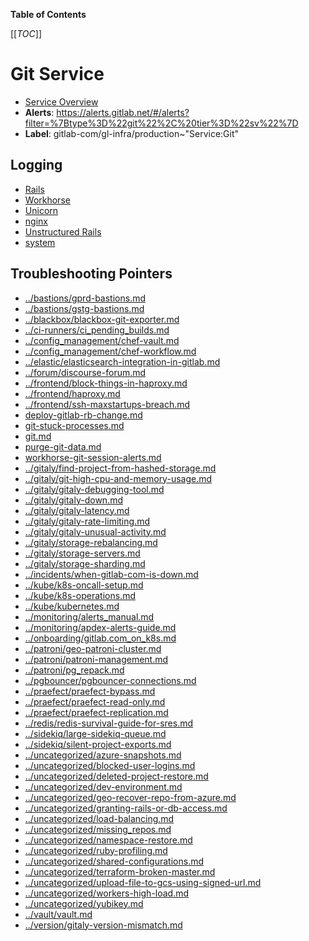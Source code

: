 <!-- MARKER: do not edit this section directly. Edit services/service-catalog.yml then run scripts/generate-docs -->

**Table of Contents**

[[_TOC_]]

#  Git Service
* [Service Overview](https://dashboards.gitlab.net/d/git-main/git-overview)
* **Alerts**: https://alerts.gitlab.net/#/alerts?filter=%7Btype%3D%22git%22%2C%20tier%3D%22sv%22%7D
* **Label**: gitlab-com/gl-infra/production~"Service:Git"

## Logging

* [Rails](https://log.gprd.gitlab.net/goto/b368513b02f183a06d28c2a958b00602)
* [Workhorse](https://log.gprd.gitlab.net/goto/3ddd4ee7141ba2ec1a8b3bb0cb1476fe)
* [Unicorn](https://log.gprd.gitlab.net/goto/0cf60e9a1c94236eefb23348c39feaeb)
* [nginx](https://log.gprd.gitlab.net/goto/8a5fb5820ec7c8daebf719c51fa00ce0)
* [Unstructured Rails](https://console.cloud.google.com/logs/viewer?project=gitlab-production&interval=PT1H&resource=gce_instance&advancedFilter=jsonPayload.hostname%3A%22git%22%0Alabels.tag%3D%22unstructured.production%22&customFacets=labels.%22compute.googleapis.com%2Fresource_name%22)
* [system](https://log.gprd.gitlab.net/goto/bd680ccb3c21567e47a821bbf52a7c09)

## Troubleshooting Pointers

* [../bastions/gprd-bastions.md](../bastions/gprd-bastions.md)
* [../bastions/gstg-bastions.md](../bastions/gstg-bastions.md)
* [../blackbox/blackbox-git-exporter.md](../blackbox/blackbox-git-exporter.md)
* [../ci-runners/ci_pending_builds.md](../ci-runners/ci_pending_builds.md)
* [../config_management/chef-vault.md](../config_management/chef-vault.md)
* [../config_management/chef-workflow.md](../config_management/chef-workflow.md)
* [../elastic/elasticsearch-integration-in-gitlab.md](../elastic/elasticsearch-integration-in-gitlab.md)
* [../forum/discourse-forum.md](../forum/discourse-forum.md)
* [../frontend/block-things-in-haproxy.md](../frontend/block-things-in-haproxy.md)
* [../frontend/haproxy.md](../frontend/haproxy.md)
* [../frontend/ssh-maxstartups-breach.md](../frontend/ssh-maxstartups-breach.md)
* [deploy-gitlab-rb-change.md](deploy-gitlab-rb-change.md)
* [git-stuck-processes.md](git-stuck-processes.md)
* [git.md](git.md)
* [purge-git-data.md](purge-git-data.md)
* [workhorse-git-session-alerts.md](workhorse-git-session-alerts.md)
* [../gitaly/find-project-from-hashed-storage.md](../gitaly/find-project-from-hashed-storage.md)
* [../gitaly/git-high-cpu-and-memory-usage.md](../gitaly/git-high-cpu-and-memory-usage.md)
* [../gitaly/gitaly-debugging-tool.md](../gitaly/gitaly-debugging-tool.md)
* [../gitaly/gitaly-down.md](../gitaly/gitaly-down.md)
* [../gitaly/gitaly-latency.md](../gitaly/gitaly-latency.md)
* [../gitaly/gitaly-rate-limiting.md](../gitaly/gitaly-rate-limiting.md)
* [../gitaly/gitaly-unusual-activity.md](../gitaly/gitaly-unusual-activity.md)
* [../gitaly/storage-rebalancing.md](../gitaly/storage-rebalancing.md)
* [../gitaly/storage-servers.md](../gitaly/storage-servers.md)
* [../gitaly/storage-sharding.md](../gitaly/storage-sharding.md)
* [../incidents/when-gitlab-com-is-down.md](../incidents/when-gitlab-com-is-down.md)
* [../kube/k8s-oncall-setup.md](../kube/k8s-oncall-setup.md)
* [../kube/k8s-operations.md](../kube/k8s-operations.md)
* [../kube/kubernetes.md](../kube/kubernetes.md)
* [../monitoring/alerts_manual.md](../monitoring/alerts_manual.md)
* [../monitoring/apdex-alerts-guide.md](../monitoring/apdex-alerts-guide.md)
* [../onboarding/gitlab.com_on_k8s.md](../onboarding/gitlab.com_on_k8s.md)
* [../patroni/geo-patroni-cluster.md](../patroni/geo-patroni-cluster.md)
* [../patroni/patroni-management.md](../patroni/patroni-management.md)
* [../patroni/pg_repack.md](../patroni/pg_repack.md)
* [../pgbouncer/pgbouncer-connections.md](../pgbouncer/pgbouncer-connections.md)
* [../praefect/praefect-bypass.md](../praefect/praefect-bypass.md)
* [../praefect/praefect-read-only.md](../praefect/praefect-read-only.md)
* [../praefect/praefect-replication.md](../praefect/praefect-replication.md)
* [../redis/redis-survival-guide-for-sres.md](../redis/redis-survival-guide-for-sres.md)
* [../sidekiq/large-sidekiq-queue.md](../sidekiq/large-sidekiq-queue.md)
* [../sidekiq/silent-project-exports.md](../sidekiq/silent-project-exports.md)
* [../uncategorized/azure-snapshots.md](../uncategorized/azure-snapshots.md)
* [../uncategorized/blocked-user-logins.md](../uncategorized/blocked-user-logins.md)
* [../uncategorized/deleted-project-restore.md](../uncategorized/deleted-project-restore.md)
* [../uncategorized/dev-environment.md](../uncategorized/dev-environment.md)
* [../uncategorized/geo-recover-repo-from-azure.md](../uncategorized/geo-recover-repo-from-azure.md)
* [../uncategorized/granting-rails-or-db-access.md](../uncategorized/granting-rails-or-db-access.md)
* [../uncategorized/load-balancing.md](../uncategorized/load-balancing.md)
* [../uncategorized/missing_repos.md](../uncategorized/missing_repos.md)
* [../uncategorized/namespace-restore.md](../uncategorized/namespace-restore.md)
* [../uncategorized/ruby-profiling.md](../uncategorized/ruby-profiling.md)
* [../uncategorized/shared-configurations.md](../uncategorized/shared-configurations.md)
* [../uncategorized/terraform-broken-master.md](../uncategorized/terraform-broken-master.md)
* [../uncategorized/upload-file-to-gcs-using-signed-url.md](../uncategorized/upload-file-to-gcs-using-signed-url.md)
* [../uncategorized/workers-high-load.md](../uncategorized/workers-high-load.md)
* [../uncategorized/yubikey.md](../uncategorized/yubikey.md)
* [../vault/vault.md](../vault/vault.md)
* [../version/gitaly-version-mismatch.md](../version/gitaly-version-mismatch.md)
<!-- END_MARKER -->


<!-- ## Summary -->

<!-- ## Architecture -->

<!-- ## Performance -->

<!-- ## Scalability -->

<!-- ## Availability -->

<!-- ## Durability -->

<!-- ## Security/Compliance -->

<!-- ## Monitoring/Alerting -->

<!-- ## Links to further Documentation -->
